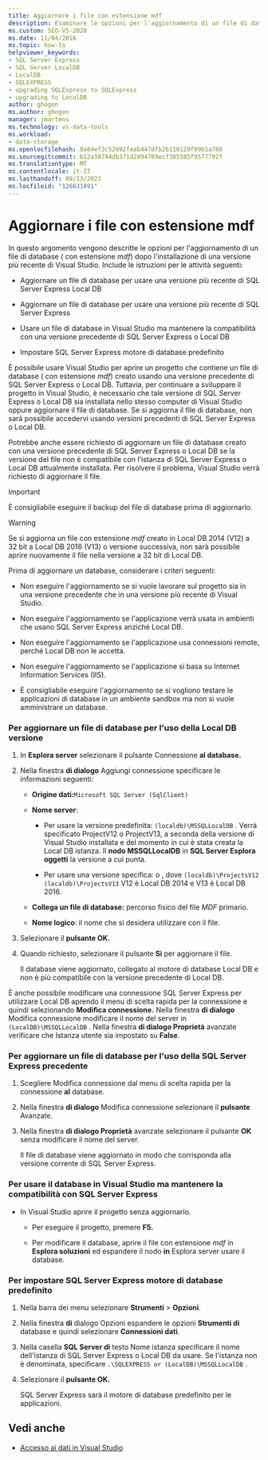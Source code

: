 ```yaml
---
title: Aggiornare i file con estensione mdf
description: Esaminare le opzioni per l'aggiornamento di un file di database (con estensione mdf) dopo l'installazione di una versione più recente di Visual Studio.
ms.custom: SEO-VS-2020
ms.date: 11/04/2016
ms.topic: how-to
helpviewer_keywords:
- SQL Server Express
- SQL Server LocalDB
- LocalDB
- SQLEXPRESS
- upgrading SQLExpress to SQLExpress
- upgrading to LocalDB
author: ghogen
ms.author: ghogen
manager: jmartens
ms.technology: vs-data-tools
ms.workload:
- data-storage
ms.openlocfilehash: 8a84ef3c52092feab447dfb26110129f89b1a766
ms.sourcegitcommit: b12a38744db371d2894769ecf305585f9577792f
ms.translationtype: MT
ms.contentlocale: it-IT
ms.lasthandoff: 09/13/2021
ms.locfileid: "126631091"
---
```

# <a name="upgrade-mdf-files"></a>Aggiornare i file con estensione mdf

In questo argomento vengono descritte le opzioni per l'aggiornamento di un file di database ( con estensione *mdf*) dopo l'installazione di una versione più recente di Visual Studio. Include le istruzioni per le attività seguenti:

- Aggiornare un file di database per usare una versione più recente di SQL Server Express Local DB

- Aggiornare un file di database per usare una versione più recente di SQL Server Express

- Usare un file di database in Visual Studio ma mantenere la compatibilità con una versione precedente di SQL Server Express o Local DB

- Impostare SQL Server Express motore di database predefinito

È possibile usare Visual Studio per aprire un progetto che contiene un file di database ( con estensione *mdf*) creato usando una versione precedente di SQL Server Express o Local DB. Tuttavia, per continuare a sviluppare il progetto in Visual Studio, è necessario che tale versione di SQL Server Express o Local DB sia installata nello stesso computer di Visual Studio oppure aggiornare il file di database. Se si aggiorna il file di database, non sarà possibile accedervi usando versioni precedenti di SQL Server Express o Local DB.

Potrebbe anche essere richiesto di aggiornare un file di database creato con una versione precedente di SQL Server Express o Local DB se la versione del file non è compatibile con l'istanza di SQL Server Express o Local DB attualmente installata. Per risolvere il problema, Visual Studio verrà richiesto di aggiornare il file.

> [!IMPORTANT]
> È consigliabile eseguire il backup del file di database prima di aggiornarlo.

> [!WARNING]
> Se si aggiorna un file con estensione *mdf* creato in Local DB 2014 (V12) a 32 bit a Local DB 2016 (V13) o versione successiva, non sarà possibile aprire nuovamente il file nella versione a 32 bit di Local DB.

Prima di aggiornare un database, considerare i criteri seguenti:

- Non eseguire l'aggiornamento se si vuole lavorare sul progetto sia in una versione precedente che in una versione più recente di Visual Studio.

- Non eseguire l'aggiornamento se l'applicazione verrà usata in ambienti che usano SQL Server Express anziché Local DB.

- Non eseguire l'aggiornamento se l'applicazione usa connessioni remote, perché Local DB non le accetta.

- Non eseguire l'aggiornamento se l'applicazione si basa su Internet Information Services (IIS).

- È consigliabile eseguire l'aggiornamento se si vogliono testare le applicazioni di database in un ambiente sandbox ma non si vuole amministrare un database.

### <a name="to-upgrade-a-database-file-to-use-the-localdb-version"></a>Per aggiornare un file di database per l'uso della Local DB versione

1. In **Esplora server** selezionare il pulsante Connessione **al database.**

2. Nella finestra **di dialogo** Aggiungi connessione specificare le informazioni seguenti:

    - **Origine dati:**`Microsoft SQL Server (SqlClient)`

    - **Nome server**:

        - Per usare la versione predefinita: `(localdb)\MSSQLLocalDB` .  Verrà specificato ProjectV12 o ProjectV13, a seconda della versione di Visual Studio installata e del momento in cui è stata creata la Local DB istanza. Il **nodo MSSQLLocalDB** in **SQL Server Esplora oggetti** la versione a cui punta.

        - Per usare una versione specifica: o , dove `(localdb)\ProjectsV12` `(localdb)\ProjectsV13` V12 è Local DB 2014 e V13 è Local DB 2016.

    - **Collega un file di database:** percorso fisico del file *MDF* primario.

    - **Nome logico**: il nome che si desidera utilizzare con il file.

3. Selezionare il **pulsante OK.**

4. Quando richiesto, selezionare il pulsante **Sì** per aggiornare il file.

    Il database viene aggiornato, collegato al motore di database Local DB e non è più compatibile con la versione precedente di Local DB.

È anche possibile modificare una connessione SQL Server Express per utilizzare Local DB aprendo il menu di scelta rapida per la connessione e quindi selezionando **Modifica connessione.** Nella finestra **di dialogo** Modifica connessione modificare il nome del server in `(LocalDB)\MSSQLLocalDB` . Nella finestra **di dialogo Proprietà** avanzate verificare che Istanza utente sia impostato su **False**. 

### <a name="to-upgrade-a-database-file-to-use-the-sql-server-express-version"></a>Per aggiornare un file di database per l'uso della SQL Server Express precedente

1. Scegliere Modifica connessione dal menu di scelta rapida per la connessione **al** database.

2. Nella finestra **di dialogo** Modifica connessione selezionare il **pulsante** Avanzate.

3. Nella finestra **di dialogo Proprietà** avanzate selezionare il pulsante **OK** senza modificare il nome del server.

    Il file di database viene aggiornato in modo che corrisponda alla versione corrente di SQL Server Express.

### <a name="to-work-with-the-database-in-visual-studio-but-retain-compatibility-with-sql-server-express"></a>Per usare il database in Visual Studio ma mantenere la compatibilità con SQL Server Express

- In Visual Studio aprire il progetto senza aggiornarlo.

  - Per eseguire il progetto, premere **F5.**

  - Per modificare il database, aprire il file con estensione *mdf* in **Esplora soluzioni** ed espandere il nodo **in** Esplora server usare il database.

### <a name="to-make-sql-server-express-the-default-database-engine"></a>Per impostare SQL Server Express motore di database predefinito

1. Nella barra dei menu selezionare **Strumenti** > **Opzioni**.

2. Nella finestra **di** dialogo Opzioni espandere le opzioni **Strumenti di** database e quindi selezionare **Connessioni dati**.

3. Nella casella **SQL Server di** testo Nome istanza specificare il nome dell'istanza di SQL Server Express o Local DB da usare. Se l'istanza non è denominata, specificare `.\SQLEXPRESS or (LocalDB)\MSSQLLocalDB` .

4. Selezionare il **pulsante OK.**

    SQL Server Express sarà il motore di database predefinito per le applicazioni.

## <a name="see-also"></a>Vedi anche

- [Accesso ai dati in Visual Studio](accessing-data-in-visual-studio.md)

